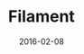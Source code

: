 ---
title: Filament
description: I designed a corporate identity that reflects the strong potential in online training, communicates with potential users as the company offers a vast and updated catalogue of IT courses.
client: 
skills:
  - Product Design
  - User Experience
  - User Interface
  - Interaction Design
date: 2016-02-08
finished: true
layout: work
permalink: false
---
